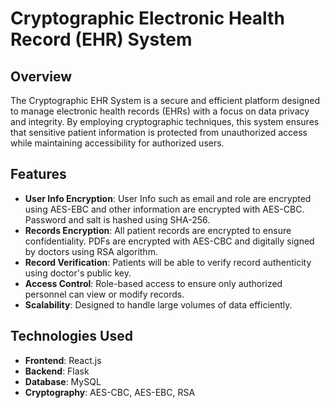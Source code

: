 # Cryptographic Electronic Health Record (EHR) System

## Overview
The Cryptographic EHR System is a secure and efficient platform designed to manage electronic health records (EHRs) with a focus on data privacy and integrity. By employing cryptographic techniques, this system ensures that sensitive patient information is protected from unauthorized access while maintaining accessibility for authorized users.

## Features
- **User Info Encryption**: User Info such as email and role are encrypted using AES-EBC and other information are encrypted with AES-CBC. Password and salt is hashed using SHA-256.
- **Records Encryption**: All patient records are encrypted to ensure confidentiality. PDFs are encrypted with AES-CBC and digitally signed by doctors using RSA algorithm.
- **Record Verification**: Patients will be able to verify record authenticity using doctor's public key.
- **Access Control**: Role-based access to ensure only authorized personnel can view or modify records.
- **Scalability**: Designed to handle large volumes of data efficiently.

## Technologies Used
- **Frontend**: React.js
- **Backend**: Flask
- **Database**: MySQL
- **Cryptography**: AES-CBC, AES-EBC, RSA